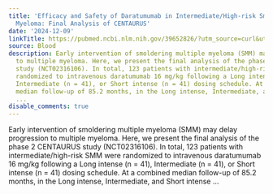 ```yaml
---
title: 'Efficacy and Safety of Daratumumab in Intermediate/High-risk Smoldering Multiple
  Myeloma: Final Analysis of CENTAURUS'
date: '2024-12-09'
linkTitle: https://pubmed.ncbi.nlm.nih.gov/39652826/?utm_source=curl&utm_medium=rss&utm_campaign=journals&utm_content=7603509&fc=None&ff=20241210175340&v=2.18.0.post9+e462414
source: Blood
description: Early intervention of smoldering multiple myeloma (SMM) may delay progression
  to multiple myeloma. Here, we present the final analysis of the phase 2 CENTAURUS
  study (NCT02316106). In total, 123 patients with intermediate/high-risk SMM were
  randomized to intravenous daratumumab 16 mg/kg following a Long intense (n = 41),
  Intermediate (n = 41), or Short intense (n = 41) dosing schedule. At a combined
  median follow-up of 85.2 months, in the Long intense, Intermediate, and Short intense
  ...
disable_comments: true
---
```

Early intervention of smoldering multiple myeloma (SMM) may delay progression to multiple myeloma. Here, we present the final analysis of the phase 2 CENTAURUS study (NCT02316106). In total, 123 patients with intermediate/high-risk SMM were randomized to intravenous daratumumab 16 mg/kg following a Long intense (n = 41), Intermediate (n = 41), or Short intense (n = 41) dosing schedule. At a combined median follow-up of 85.2 months, in the Long intense, Intermediate, and Short intense ...